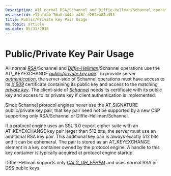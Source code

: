 ```yaml
---
Description: All normal RSA/Schannel and Diffie-Hellman/Schannel operations use the AT\_KEYEXCHANGE public/private key pair.
ms.assetid: e12afdbb-7ba8-444e-a43f-e262b481a353
title: Public/Private Key Pair Usage
ms.topic: article
ms.date: 05/31/2018
---
```


# Public/Private Key Pair Usage

All normal [*RSA*](https://msdn.microsoft.com/library/ms721604(v=VS.85).aspx)/Schannel and [*Diffie-Hellman*](https://msdn.microsoft.com/library/ms721573(v=VS.85).aspx)/Schannel operations use the AT\_KEYEXCHANGE [*public/private key pair*](https://msdn.microsoft.com/library/ms721603(v=VS.85).aspx). To provide server [*authentication*](https://msdn.microsoft.com/library/ms721532(v=VS.85).aspx), the server-side of Schannel operations must have access to its [*X.509*](https://msdn.microsoft.com/library/ms721636(v=VS.85).aspx) certificate containing its public key and access to the matching [*private key*](https://msdn.microsoft.com/library/ms721603(v=VS.85).aspx). The client-side of [*Schannel*](https://msdn.microsoft.com/library/ms721625(v=VS.85).aspx) needs its certificate with its public key and access to its private key if client authentication is implemented.

Since Schannel protocol engines never use the AT\_SIGNATURE public/private key pair, that key pair need not be supported by a new CSP supporting only RSA/Schannel or Diffie-Hellman/Schannel.

If a protocol engine uses an SSL 3.0 export cipher suite with an AT\_KEYEXCHANGE key pair larger than 512 bits, the server must use an additional RSA key pair. This additional key pair is always exactly 512 bits and it can be ephemeral. The pair is stored as an AT\_KEYEXCHANGE element in a key container owned by the protocol engine. A handle to this key container is typically acquired at protocol engine startup.

Diffie-Hellman supports only [*CALG\_DH\_EPHEM*](https://msdn.microsoft.com/library/ms721572(v=VS.85).aspx) and uses normal RSA or DSS public keys.

 

 



